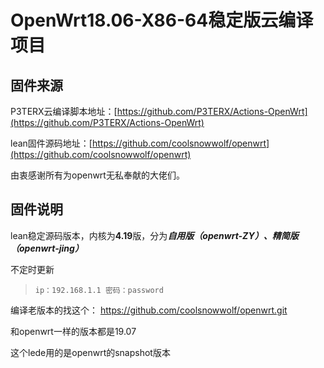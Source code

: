 # OpenWrt18.06-X86-64稳定版云编译项目

## 固件来源

P3TERX云编译脚本地址：[https://github.com/P3TERX/Actions-OpenWrt](https://github.com/P3TERX/Actions-OpenWrt)

lean固件源码地址：[https://github.com/coolsnowwolf/openwrt](https://github.com/coolsnowwolf/openwrt)

由衷感谢所有为openwrt无私奉献的大佬们。

## 固件说明

lean稳定源码版本，内核为**4.19**版，分为***自用版（openwrt-ZY）、精简版（openwrt-jing）***

不定时更新

> `ip：192.168.1.1 密码：password`

编译老版本的找这个： https://github.com/coolsnowwolf/openwrt.git

和openwrt一样的版本都是19.07

这个lede用的是openwrt的snapshot版本



